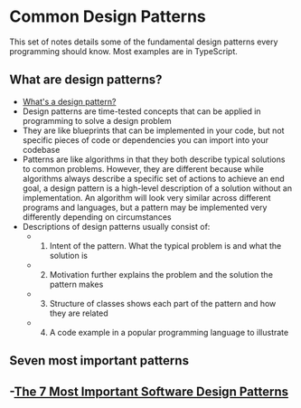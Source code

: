 # Common Design Patterns 
This set of notes details some of the fundamental design patterns every programming should know. Most examples are in TypeScript.

## What are design patterns?
- [What's a design pattern?](https://refactoring.guru/design-patterns/what-is-pattern)
- Design patterns are time-tested concepts that can be applied in programming to solve a design problem 
- They are like blueprints that can be implemented in your code, but not specific pieces of code or dependencies you can import into your codebase
- Patterns are like algorithms in that they both describe typical solutions to common problems. However, they are different because while algorithms always describe a specific set of actions to achieve an end goal, a design pattern is a high-level description of a solution without an implementation. An algorithm will look very similar across different programs and languages, but a pattern may be implemented very differently depending on circumstances 
- Descriptions of design patterns usually consist of: 
  - 1. Intent of the pattern. What the typical problem is and what the solution is
  - 2. Motivation further explains the problem and the solution the pattern makes 
  - 3. Structure of classes shows each part of the pattern and how they are related 
  - 4. A code example in a popular programming language to illustrate

## Seven most important patterns 
-[The 7 Most Important Software Design Patterns](https://medium.com/educative/the-7-most-important-software-design-patterns-d60e546afb0e)
- 